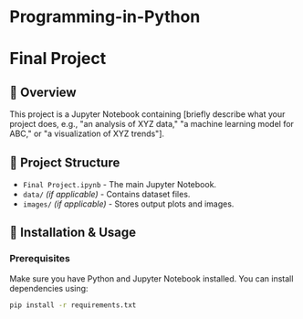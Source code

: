# Programming-in-Python

# Final Project

## 📌 Overview
This project is a Jupyter Notebook containing [briefly describe what your project does, e.g., "an analysis of XYZ data," "a machine learning model for ABC," or "a visualization of XYZ trends"].

## 📁 Project Structure
- `Final Project.ipynb` - The main Jupyter Notebook.
- `data/` *(if applicable)* - Contains dataset files.
- `images/` *(if applicable)* - Stores output plots and images.

## 🚀 Installation & Usage
### Prerequisites
Make sure you have Python and Jupyter Notebook installed. You can install dependencies using:
```bash
pip install -r requirements.txt
